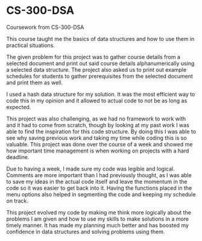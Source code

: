 # CS-300-DSA
Coursework from CS-300-DSA


This course taught me the basics of data structures and how to use them in practical situations. 

The given problem for this project was to gather course details from a selected document and print out said course details alphanumerically using a selected data structure. The project also asked us to print out example schedules for students to gather prerequisites from the selected document and print them as well. 

I used a hash data structure for my solution. It was the most efficient way to code this in my opinion and it allowed to actual code to not be as long as expected. 

This project was also challenging, as we had no framework to work with and it had to come from scratch, though by looking at my past work I was able to find the inspiration for this code structure. By doing this I was able to see why saving previous work and taking my time while coding this is so valuable. This project was done over the course of a week and showed me how important time management is when working on projects with a hard deadline. 

Due to having a week, I made sure my code was legible and logical. Comments are more important than I had previously thought, as I was able to save my ideas in the actual code itself and leave the momentum in the code so it was easier to get back into it. Having the functions placed in the menu options also helped in segmenting the code and keeping my schedule on track. 

This project evolved my code by making me think more logically about the problems I am given and how to use my skills to make solutions in a more timely manner. It has made my planning much better and has boosted my confidence in data structures and solving problems using them. 
